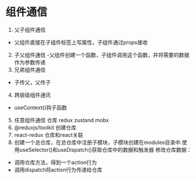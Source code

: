 # 组件通信
1. 父子组件通信
- 父组件直接在子组件标签上写属性，子组件通过props接收
2. 子父组件通信
-父组件创建一个函数，子组件调用这个函数，并将需要的数据作为参数传递
3. 兄弟组件通信
- 子传父，父传子
4. 跨层级组件通讯
- useContext()钩子函数
5. 任意组件通信
仓库 redux  zustand mobx
1.  @reduxjs/toolkit 创建仓库
2. react-redux 仓库和react关联
3. 创建一个总仓库，在总仓库中注册子模块，子模块创建在modules目录中.使用useSelector()和useDispatch()获取仓库中的数据和触发器
修改仓库数据：
- 调用仓库方法，得到一个action行为
- 调用dispatch将action行为传递给仓库